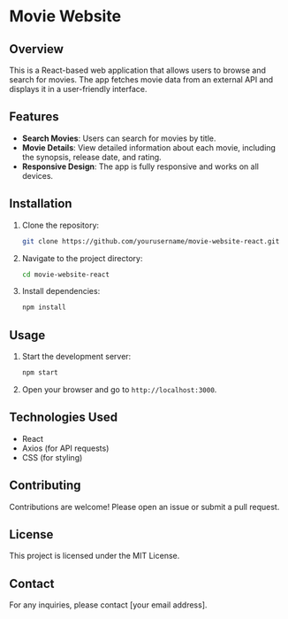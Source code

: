 # Movie Website

## Overview

This is a React-based web application that allows users to browse and search for movies. The app fetches movie data from an external API and displays it in a user-friendly interface.

## Features

- **Search Movies**: Users can search for movies by title.
- **Movie Details**: View detailed information about each movie, including the synopsis, release date, and rating.
- **Responsive Design**: The app is fully responsive and works on all devices.

## Installation

1. Clone the repository:
   ```bash
   git clone https://github.com/yourusername/movie-website-react.git
   ```
2. Navigate to the project directory:
   ```bash
   cd movie-website-react
   ```
3. Install dependencies:
   ```bash
   npm install
   ```

## Usage

1. Start the development server:
   ```bash
   npm start
   ```
2. Open your browser and go to `http://localhost:3000`.

## Technologies Used

- React
- Axios (for API requests)
- CSS (for styling)

## Contributing

Contributions are welcome! Please open an issue or submit a pull request.

## License

This project is licensed under the MIT License.

## Contact

For any inquiries, please contact [your email address].

